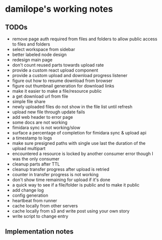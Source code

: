 # damilope's working notes

## TODOs

- remove page auth required from files and folders to allow public access to files and folders
- select workspace from sidebar
- better labeled node design
- redesign main page
- don't count reused parts towards upload rate
- provide a custom react upload component
- provide a custom upload and download progress listener
- figure out how to resume download from browser
- figure out thumbnail generation for download links
- make it easier to make a file/resource public
- a get download url from file
- simple file share
- newly uploaded files do not show in the file list until refresh
- upload new file through update fails
- add web header to error page
- some docs are not working
- fimidara sync is not working/slow
- surface a percentage of completion for fimidara sync & upload api
- a timestamp to logs
- make sure presigned paths with single use last the duration of the upload multipart
- encountered a resource is locked by another consumer error though I was the only consumer
- cleanup parts after TTL
- cleanup transfer progress after upload is retried
- counter in transfer progress is not working
- don't show time remaining for upload if it's done
- a quick way to see if a file/folder is public and to make it public
- add change log
- config generation
- heartbeat from runner
- cache locally from other servers
- cache locally from s3 and write post using your own story
- write script to change entry

## Implementation notes
